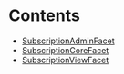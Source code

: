 

# Contents
- [SubscriptionAdminFacet](SubscriptionAdminFacet.sol/contract.SubscriptionAdminFacet.md)
- [SubscriptionCoreFacet](SubscriptionCoreFacet.sol/contract.SubscriptionCoreFacet.md)
- [SubscriptionViewFacet](SubscriptionViewFacet.sol/contract.SubscriptionViewFacet.md)
